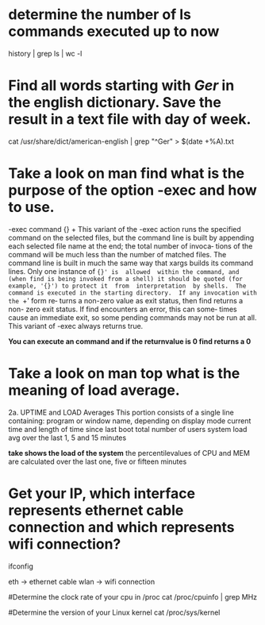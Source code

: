 # determine the number of ls commands executed up to now
history | grep ls | wc -l

# Find all words starting with *Ger* in the english dictionary. Save the result in a text file with day of week. 
cat /usr/share/dict/american-english | grep "^Ger" > $(date +%A).txt

# Take a look on **man find** what is the purpose of the option -exec and how to use. 
-exec command {} +
              This  variant  of the -exec action runs the specified command on
              the selected files, but the command line is built  by  appending
              each  selected file name at the end; the total number of invoca‐
              tions of the command will  be  much  less  than  the  number  of
              matched  files.   The command line is built in much the same way
              that xargs builds its command lines.  Only one instance of  `{}'
              is  allowed  within the command, and (when find is being invoked
              from a shell) it should be quoted (for example, '{}') to protect
              it  from  interpretation  by shells.  The command is executed in
              the starting directory.  If any invocation with the `+' form re‐
              turns  a non-zero value as exit status, then find returns a non-
              zero exit status.  If find encounters an error, this  can  some‐
              times  cause an immediate exit, so some pending commands may not
              be run at all.  This variant of -exec always returns true.

**You can execute an command and if the returnvalue is 0 find returns a 0**

# Take a look on **man top** what is the meaning of load average. 
2a. UPTIME and LOAD Averages
       This portion consists of a single line containing:
           program or window name, depending on display mode
           current time and length of time since last boot
           total number of users
           system load avg over the last 1, 5 and 15 minutes

**take shows the load of the system** the percentilevalues of CPU and MEM are calculated over the last one, five or fifteen minutes

# Get your IP, which interface represents ethernet cable connection and which represents wifi connection?
ifconfig

eth -> ethernet cable 
wlan -> wifi connection

#Determine the clock rate of your cpu in /proc
cat /proc/cpuinfo | grep MHz

#Determine the version of your Linux kernel
cat /proc/sys/kernel
